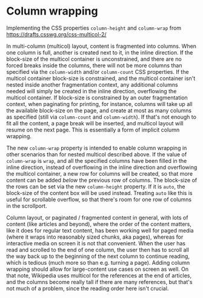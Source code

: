 # Column wrapping

Implementing the CSS properties `column-height` and `column-wrap` from https://drafts.csswg.org/css-multicol-2/

In multi-column (multicol) layout, content is fragmented into columns. When one column is full, another is created next to it, in the inline direction. If the block-size of the multicol container is unconstrained, and there are no forced breaks inside the columns, there will not be more columns than specified via the `column-width` and/or `column-count` CSS properties. If the multicol container block-size is constrained, and the multicol container isn't nested inside another fragmentation context, any additional columns needed will simply be created in the inline direction, overflowing the multicol container. If block-size is constrained by an outer fragmentation context, when paginating for printing, for instance, columns will take up all the available block-size on the page, and create at most as many columns as specified (still via `column-count` and `column-width`). If that's not enough to fit all the content, a page break will be inserted, and multicol layout will resume on the next page. This is essentially a form of implicit column wrapping.

The new `column-wrap` property is intended to enable column wrapping in other scenarios than for nested multicol described above. If the value of `column-wrap` is `wrap`, and all the specified columns have been filled in the inline direction, instead of overflowing in the inline direction and overflowing the multicol container, a new row for columns will be created, so that more content can be added *below* the previous row of columns. The block-size of the rows can be set via the new `column-height` property. If it is `auto`, the block-size of the content box will be used instead. Treating `auto` like this is useful for scrollable overflow, so that there's room for one row of columns in the scrollport.

Column layout, or paginated / fragmented content in general, with lots of content (like articles and beyond), where the order of the content matters, like it does for regular text content, has been working well for paged media (where it wraps into reasonably sized chunks, aka pages), whereas for interactive media on screen it is not that convenient. When the user has read and scrolled to the end of one column, the user then has to scroll all the way back up to the beginning of the next column to continue reading, which is tedious (much more so than e.g. turning a page). Adding column wrapping should allow for large-content use cases on screen as well. On that note, Wikipedia uses multicol for the references at the end of articles, and the columns become really tall if there are many references, but that's not much of a problem, since the reading order here isn't crucial.
